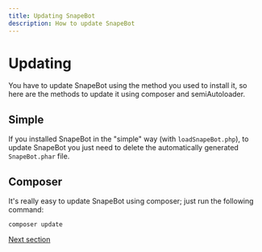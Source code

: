 ```yaml
---
title: Updating SnapeBot
description: How to update SnapeBot
---
```

# Updating

You have to update SnapeBot using the method you used to install it, so here are the methods to update it using composer and semiAutoloader.

## Simple

If you installed SnapeBot in the "simple" way (with `loadSnapeBot.php`), to update SnapeBot you just need to delete the automatically generated `SnapeBot.phar` file.

## Composer

It's really easy to update SnapeBot using composer; just run the following command:

```
composer update
```

[Next section](settings.md)
